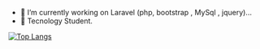 
- 🔭 I’m currently working on Laravel (php, bootstrap , MySql , jquery)...
- 🌱 Tecnology Student.




[![Top Langs](https://github-readme-stats.vercel.app/api/top-langs/?username=Gabriel-Delazeri&theme=dracula)](https://github.com/Gabriel-Delazeri/github-readme-stats)
